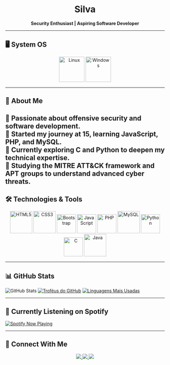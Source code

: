 <h1 align="center">Silva</h1>

<p align="center">
  <strong>Security Enthusiast | Aspiring Software Developer</strong>  
</p>

---

## 🖥️ System OS  
<p align="center">
  <img src="https://upload.wikimedia.org/wikipedia/commons/3/35/Tux.svg" title="Linux" alt="Linux" width="80"/>
  <img src="https://upload.wikimedia.org/wikipedia/commons/8/87/Windows_logo_-_2021.svg" title="Windows" alt="Windows" width="80"/>
</p>

---

## 🚀 About Me  
🔹 Passionate about offensive security and software development.  
🔹 Started my journey at 15, learning **JavaScript, PHP, and MySQL**.  
🔹 Currently exploring **C and Python** to deepen my technical expertise.  
🔹 Studying the **MITRE ATT&CK** framework and APT groups to understand advanced cyber threats.  
---

## 🛠️ Technologies & Tools  
<p align="center">
  <img src="https://cdn.jsdelivr.net/gh/devicons/devicon/icons/html5/html5-original-wordmark.svg" title="HTML5" alt="HTML5" width="70"/>
  <img src="https://cdn.jsdelivr.net/gh/devicons/devicon/icons/css3/css3-original-wordmark.svg" title="CSS3" alt="CSS3" width="70"/>
  <img src="https://cdn.jsdelivr.net/gh/devicons/devicon/icons/bootstrap/bootstrap-original.svg" title="Bootstrap" alt="Bootstrap" width="60"/>
  <img src="https://cdn.jsdelivr.net/gh/devicons/devicon/icons/javascript/javascript-original.svg" title="JavaScript" alt="JavaScript" width="60"/>
  <img src="https://cdn.jsdelivr.net/gh/devicons/devicon/icons/php/php-original.svg" title="PHP" alt="PHP" width="60"/>
  <img src="https://cdn.jsdelivr.net/gh/devicons/devicon/icons/mysql/mysql-original-wordmark.svg" title="MySQL" alt="MySQL" width="70"/>
  <img src="https://cdn.jsdelivr.net/gh/devicons/devicon/icons/python/python-original.svg" title="Python" alt="Python" width="60"/>
  <img src="https://cdn.jsdelivr.net/gh/devicons/devicon/icons/c/c-original.svg" title="C" alt="C" width="60"/>
  <img src="https://cdn.jsdelivr.net/gh/devicons/devicon/icons/java/java-original-wordmark.svg" title="Java" alt="Java" width="70"/>
</p>

---

## 📊 GitHub Stats  
![GitHub Stats](https://github-readme-stats.vercel.app/api?username=silva11in7&show_icons=true&theme=radical)
[![Troféus do GitHub](https://github-profile-trophy.vercel.app/?username=silva11in7&theme=dracula)](https://github.com/ryo-ma/github-profile-trophy)
[![Linguagens Mais Usadas](https://github-readme-stats.vercel.app/api/top-langs/?username=silva11in7&layout=compact&theme=radical)](https://github.com/anuraghazra/github-readme-stats)

---

## 🎵 Currently Listening on Spotify  
[![Spotify Now Playing](https://novatorem.vercel.app/api/spotify)](https://open.spotify.com/user/pc6g4yde0qd3ex2r4ijp45q1q)

---

## 🔗 Connect With Me  
<p align="center">
  <a href="https://linkedin.com/in/seuusuario">
    <img src="https://img.shields.io/badge/-LinkedIn-0077B5?style=for-the-badge&logo=linkedin&logoColor=white">
  </a>
  <a href="https://instagram.com/seuusuario">
    <img src="https://img.shields.io/badge/-Instagram-E4405F?style=for-the-badge&logo=instagram&logoColor=white">
  </a>
  <a href="https://github.com/seuusuario">
    <img src="https://img.shields.io/badge/-GitHub-181717?style=for-the-badge&logo=github&logoColor=white">
  </a>
</p>
